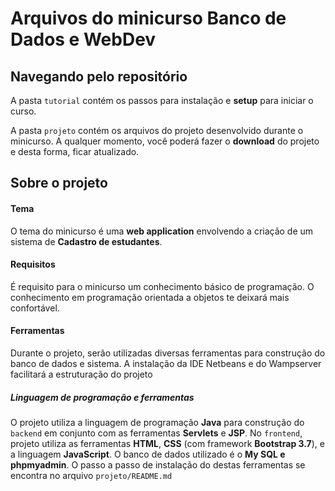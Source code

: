 # Arquivos do minicurso Banco de Dados e WebDev

## Navegando pelo repositório

A pasta `tutorial` contém os passos para instalação e __setup__ para iniciar o curso.

A pasta `projeto` contém os arquivos do projeto desenvolvido durante o minicurso. A qualquer momento, você poderá fazer o __download__ do projeto e desta forma, ficar atualizado.

## Sobre o projeto

#### Tema

O tema do minicurso é uma __web application__ envolvendo a criação de um sistema de **Cadastro de estudantes**.

#### Requisitos

É requisito para o minicurso um conhecimento básico de programação. O conhecimento em programação orientada a objetos te deixará mais confortável.

#### Ferramentas

Durante o projeto, serão utilizadas diversas ferramentas para construção do banco de dados e sistema. A instalação da IDE Netbeans e do Wampserver facilitará a estruturação do projeto

##### Linguagem de programação e ferramentas

O projeto utiliza a linguagem de programação **Java** para construção do `backend` em conjunto com as ferramentas **Servlets** e **JSP**. No `frontend`, projeto utiliza as ferramentas **HTML**, **CSS** (com framework **Bootstrap 3.7**), e a linguagem **JavaScript**. O banco de dados utilizado é o **My SQL e phpmyadmin**. O passo a passo de instalação do destas ferramentas se encontra no arquivo `projeto/README.md`
